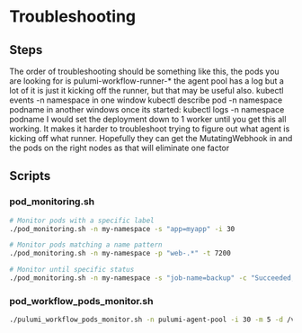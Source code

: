 # Troubleshooting

## Steps

The order of troubleshooting should be something like this, the pods you are looking for is pulumi-workflow-runner-* the agent pool has a log but a lot of it is just it kicking off the runner, but that may be useful also.
kubectl events -n namespace in one window
kubectl describe pod -n namespace podname in another windows
once its started: kubectl logs -n namespace podname
I would set the deployment down to 1 worker until you get this all working. It makes it harder to troubleshoot trying to figure out what agent is kicking off what runner.
Hopefully they can get the MutatingWebhook in and the pods on the right nodes as that will eliminate one factor

## Scripts

### pod_monitoring.sh

```bash
# Monitor pods with a specific label
./pod_monitoring.sh -n my-namespace -s "app=myapp" -i 30

# Monitor pods matching a name pattern
./pod_monitoring.sh -n my-namespace -p "web-.*" -t 7200

# Monitor until specific status
./pod_monitoring.sh -n my-namespace -s "job-name=backup" -c "Succeeded,Failed"
```

### pod_workflow_pods_monitor.sh

```bash
./pulumi_workflow_pods_monitor.sh -n pulumi-agent-pool -i 30 -m 5 -d /var/log/monitoring
```
